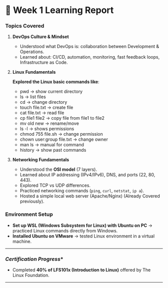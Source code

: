 # 📑 Week 1 Learning Report

### **Topics Covered**

1. **DevOps Culture & Mindset**

   * Understood what DevOps is: collaboration between Development & Operations.
   * Learned about: CI/CD, automation, monitoring, fast feedback loops, Infrastructure as Code.

2. **Linux Fundamentals**

   **Explored the Linux basic commands like**:

   * pwd → show current directory
   * ls → list files
   * cd <directory name> → change directory
   * touch file.txt → create file
   * cat file.txt → read file
   * cp file1 file2 → copy file from file1 to file2
   * mv old new → rename/move
   * ls -l → shows permissions
   * chmod 755 file.sh → change permission
   * chown user:group file.txt → change owner
   * man ls → manual for command
   * history → show past commands

3. **Networking Fundamentals**

   * Understood the **OSI model** (7 layers).
   * Learned about IP addressing (IPv4/IPv6), DNS, and ports (22, 80, 443).
   * Explored TCP vs UDP differences.
   * Practiced networking commands (`ping`, `curl`, `netstat`, `ip a`).
   * Hosted a simple local web server (Apache/Nginx) (Already Covered previously).


### **Environment Setup**

* **Set up WSL (Windows Subsystem for Linux) with Ubuntu on PC** → practiced Linux commands directly from Windows.
* **Installed Ubuntu on VMware** → tested Linux environment in a virtual machine.

---

### *Certification Progress**

* Completed **40% of LFS101x (Introduction to Linux)** offered by The Linux Foundation.


---